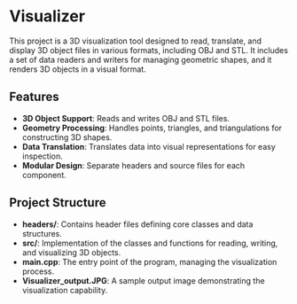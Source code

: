 # Visualizer

This project is a 3D visualization tool designed to read, translate, and display 3D object files in various formats, including OBJ and STL. It includes a set of data readers and writers for managing geometric shapes, and it renders 3D objects in a visual format.

## Features

- **3D Object Support**: Reads and writes OBJ and STL files.
- **Geometry Processing**: Handles points, triangles, and triangulations for constructing 3D shapes.
- **Data Translation**: Translates data into visual representations for easy inspection.
- **Modular Design**: Separate headers and source files for each component.

## Project Structure

- **headers/**: Contains header files defining core classes and data structures.
- **src/**: Implementation of the classes and functions for reading, writing, and visualizing 3D objects.
- **main.cpp**: The entry point of the program, managing the visualization process.
- **Visualizer_output.JPG**: A sample output image demonstrating the visualization capability.

